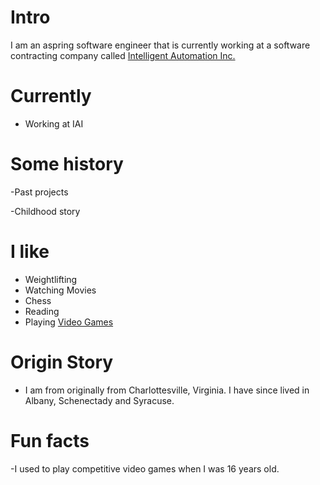 
# Intro

I am an aspring software engineer that is currently working at a software contracting company called [Intelligent Automation Inc.](https://www.i-a-i.com/)

# Currently

- Working at IAI

# Some history

-Past projects

-Childhood story

# I like

- Weightlifting
- Watching Movies
- Chess
- Reading
- Playing [Video Games](https://en.wikipedia.org/wiki/Dark_Souls_III)

# Origin Story

- I am from originally from Charlottesville, Virginia. I have since lived in Albany, Schenectady and Syracuse.

# Fun facts

-I used to play competitive video games when I was 16 years old. 
